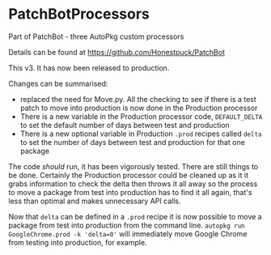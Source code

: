 # PatchBotProcessors
Part of PatchBot - three AutoPkg custom processors

Details can be found at https://github.com/Honestpuck/PatchBot

This v3. It has now been released to production.

Changes can be summarised:

 - replaced the need for Move.py. All the checking to see if there is a test patch to move into production is now done in the Production processor
 - There is a new variable in the Production processor code, `DEFAULT_DELTA` to set the default number of days between test and production
 - There is a new optional variable in Production `.prod` recipes called `delta` to set the number of days between test and production for that one package
  
The code *should* run, it has been vigorously tested. There are still things to be done. Certainly the Production processor could be cleaned up as it it grabs information to check the delta then throws it all away so the process to move a package from test into production has to find it all again, that's less than optimal and makes unnecessary API calls.

Now that `delta` can be defined in a `.prod` recipe it is now possible to move a package from test into production from the command line. `autopkg run GoogleChrome.prod -k 'delta=0'` will immediately move Google Chrome from testing into production, for example.
